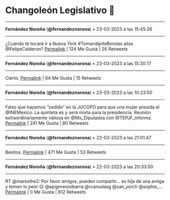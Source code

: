 # Changoleón Legislativo 🙈
*****
**Fernández Noroña** (**@fernandeznorona**) • 23-03-2023 a las 15:45:26
*****
¿Cuándo te tocará ir a Nueva York #TomandanteBorolas alias @FelipeCalderon?
[Permalink](https://twitter.com/fernandeznorona/status/1639050753833566209) | 124 Me Gusta | 26 Retweets
*****
**Fernández Noroña** (**@fernandeznorona**) • 23-03-2023 a las 15:30:17
*****
Cierto.
[Permalink](https://twitter.com/fernandeznorona/status/1639046941173530625) | 64 Me Gusta | 15 Retweets
*****
**Fernández Noroña** (**@fernandeznorona**) • 23-03-2023 a las 10:23:50
*****
Falso que hayamos “cedido” en la JUCOPO para que una mujer presida el @INEMexico. La quinteta es y será mixta para la presidencia. Reunión extraordinariamente valiosa en @Mx_Diputados con @TEPJF_informa.
[Permalink](https://twitter.com/fernandeznorona/status/1638969822162612240) | 241 Me Gusta | 80 Retweets
*****
**Fernández Noroña** (**@fernandeznorona**) • 22-03-2023 a las 21:01:47
*****
Besitos.
[Permalink](https://twitter.com/fernandeznorona/status/1638767976945000450) | 471 Me Gusta | 53 Retweets
*****
**Fernández Noroña** (**@fernandeznorona**) • 22-03-2023 a las 20:33:50
*****
RT @maresthe2: Por favor amigos, pueden compartir... es hija de una amiga y temen lo peor 😔 @epigmenioibarra @rcanudasg @san_yorch @sophie_…
[Permalink](https://twitter.com/fernandeznorona/status/1638760944237961217) | 0 Me Gusta | 812 Retweets